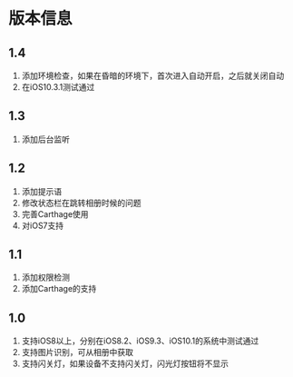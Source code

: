 # 版本信息

## 1.4
1. 添加环境检查，如果在昏暗的环境下，首次进入自动开启，之后就关闭自动
2. 在iOS10.3.1测试通过

## 1.3
1. 添加后台监听

## 1.2
1. 添加提示语
2. 修改状态栏在跳转相册时候的问题
3. 完善Carthage使用
4. 对iOS7支持

## 1.1
1. 添加权限检测
2. 添加Carthage的支持

## 1.0
1. 支持iOS8以上，分别在iOS8.2、iOS9.3、iOS10.1的系统中测试通过
2. 支持图片识别，可从相册中获取
3. 支持闪关灯，如果设备不支持闪关灯，闪光灯按钮将不显示
